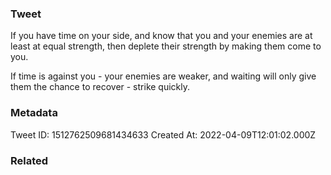 ### Tweet
If you have time on your side, and know that you and your enemies are at least at equal strength, then deplete their strength by making them come to you.

If time is against you - your enemies are weaker, and waiting will only give them the chance to recover - strike quickly.

### Metadata
Tweet ID: 1512762509681434633
Created At: 2022-04-09T12:01:02.000Z

### Related

